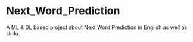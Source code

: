 # Next_Word_Prediction
A ML &amp; DL based project about Next Word Prediction in English as well as Urdu.
